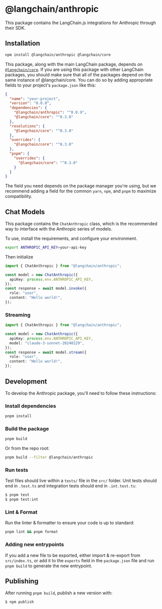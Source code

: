 # @langchain/anthropic

This package contains the LangChain.js integrations for Anthropic through their SDK.

## Installation

```bash npm2yarn
npm install @langchain/anthropic @langchain/core
```

This package, along with the main LangChain package, depends on [`@langchain/core`](https://npmjs.com/package/@langchain/core/).
If you are using this package with other LangChain packages, you should make sure that all of the packages depend on the same instance of @langchain/core.
You can do so by adding appropriate fields to your project's `package.json` like this:

```json
{
  "name": "your-project",
  "version": "0.0.0",
  "dependencies": {
    "@langchain/anthropic": "^0.0.9",
    "@langchain/core": "^0.3.0"
  },
  "resolutions": {
    "@langchain/core": "^0.3.0"
  },
  "overrides": {
    "@langchain/core": "^0.3.0"
  },
  "pnpm": {
    "overrides": {
      "@langchain/core": "^0.3.0"
    }
  }
}
```

The field you need depends on the package manager you're using, but we recommend adding a field for the common `yarn`, `npm`, and `pnpm` to maximize compatibility.

## Chat Models

This package contains the `ChatAnthropic` class, which is the recommended way to interface with the Anthropic series of models.

To use, install the requirements, and configure your environment.

```bash
export ANTHROPIC_API_KEY=your-api-key
```

Then initialize

```typescript
import { ChatAnthropic } from "@langchain/anthropic";

const model = new ChatAnthropic({
  apiKey: process.env.ANTHROPIC_API_KEY,
});
const response = await model.invoke({
  role: "user",
  content: "Hello world!",
});
```

### Streaming

```typescript
import { ChatAnthropic } from "@langchain/anthropic";

const model = new ChatAnthropic({
  apiKey: process.env.ANTHROPIC_API_KEY,
  model: "claude-3-sonnet-20240229",
});
const response = await model.stream({
  role: "user",
  content: "Hello world!",
});
```

## Development

To develop the Anthropic package, you'll need to follow these instructions:

### Install dependencies

```bash
pnpm install
```

### Build the package

```bash
pnpm build
```

Or from the repo root:

```bash
pnpm build --filter @langchain/anthropic
```

### Run tests

Test files should live within a `tests/` file in the `src/` folder. Unit tests should end in `.test.ts` and integration tests should
end in `.int.test.ts`:

```bash
$ pnpm test
$ pnpm test:int
```

### Lint & Format

Run the linter & formatter to ensure your code is up to standard:

```bash
pnpm lint && pnpm format
```

### Adding new entrypoints

If you add a new file to be exported, either import & re-export from `src/index.ts`, or add it to the `exports` field in the `package.json` file and run `pnpm build` to generate the new entrypoint.

## Publishing

After running `pnpm build`, publish a new version with:

```bash
$ npm publish
```
